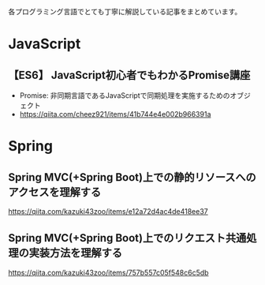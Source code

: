 各プログラミング言語でとても丁寧に解説している記事をまとめています。

# JavaScript
## 【ES6】 JavaScript初心者でもわかるPromise講座
* Promise: 非同期言語であるJavaScriptで同期処理を実施するためのオブジェクト
* https://qiita.com/cheez921/items/41b744e4e002b966391a

# Spring
## Spring MVC(+Spring Boot)上での静的リソースへのアクセスを理解する
https://qiita.com/kazuki43zoo/items/e12a72d4ac4de418ee37

## Spring MVC(+Spring Boot)上でのリクエスト共通処理の実装方法を理解する
https://qiita.com/kazuki43zoo/items/757b557c05f548c6c5db
